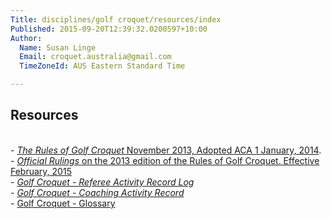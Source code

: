 ```yaml
---
Title: disciplines/golf croquet/resources/index
Published: 2015-09-20T12:39:32.0200597+10:00
Author:
  Name: Susan Linge
  Email: croquet.australia@gmail.com
  TimeZoneId: AUS Eastern Standard Time

---
```

## Resources
<br/>- [*The Rules of Golf Croquet* November 2013, Adopted ACA 1 January, 2014](/the-rules-of-golf-croquet-aca-final-6-2-effective-1-january-2014docx.pdf).
<br/>- [*Official Rulings* on the 2013 edition of the Rules of Golf Croquet. Effective February, 2015](/2015-official-rulings.pdf)
<br/>- [*Golf Croquet - Referee Activity Record Log*](/gc-referee-activity-log-november-2013.pdf)
<br/>- [*Golf Croquet - Coaching Activity Record*](/gc-coaching-activity-record.pdf)
<br/>- [Golf Croquet - Glossary](/gc-glossary-as-7-june.pdf)